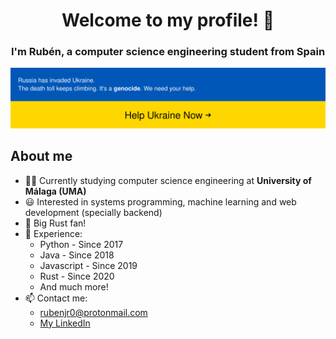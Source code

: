 <h1 align="center">Welcome to my profile! 👋</h1>
<h3 align="center">I'm Rubén, a computer science engineering student from Spain</h3>

[![Stand With Ukraine](https://raw.githubusercontent.com/vshymanskyy/StandWithUkraine/main/banner2-direct.svg)](https://stand-with-ukraine.pp.ua)

## About me

- 👨‍🎓 Currently studying computer science engineering at **University of Málaga (UMA)**
- 😃 Interested in systems programming, machine learning and web development (specially backend)
- 🦀 Big Rust fan!
- 💬 Experience:
  - Python      - Since 2017
  - Java        - Since 2018
  - Javascript  - Since 2019
  - Rust        - Since 2020
  - And much more!
- 📫 Contact me: 
  - [rubenjr0@protonmail.com](mailto:rubenjr0@protonmail.com)
  - [My LinkedIn](https://www.linkedin.com/in/rubenjr0/)

<!---
## Some stats

[![Top Langs](https://github-readme-stats.vercel.app/api/top-langs/?username=rubenjr0&show_icons=true)](https://github.com/anuraghazra/github-readme-stats)

**rubenjr0/rubenjr0** is a ✨ _special_ ✨ repository because its `README.md` (this file) appears on your GitHub profile.
-->

